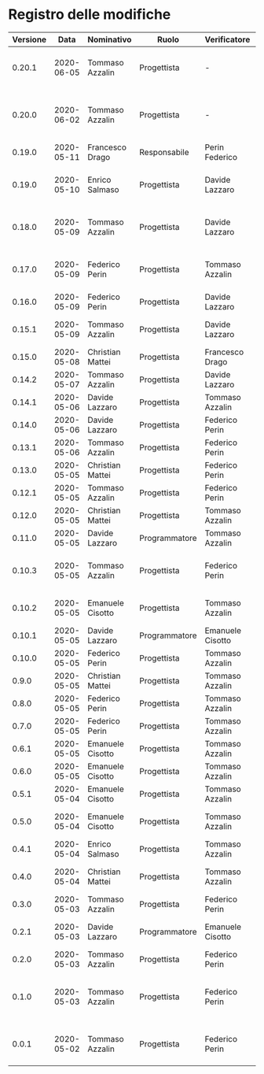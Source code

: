 # Registro delle modifiche
Versione | Data | Nominativo | Ruolo | Verificatore | Descrizione
------------- | ------------- | ------------- | ------------- | ------------- | -------------
0.20.1 | 2020-06-05 | Tommaso Azzalin | Progettista | - | Aggiornati e verificati i diagrammi in §4.5.
0.20.0 | 2020-06-02 | Tommaso Azzalin | Progettista | - | Aggiunte e verificate §4.6.1.3, §4.6.2.3, §4.6.3.2.
0.19.0 | 2020-05-11 | Francesco Drago | Responsabile | Perin Federico | Approvazione del documento.
0.19.0 | 2020-05-10 | Enrico Salmaso | Progettista | Davide Lazzaro | Aggiunta e verifica appendice glossario.
0.18.0 | 2020-05-09 | Tommaso Azzalin | Progettista | Davide Lazzaro | Aggiunta e verifica della introduzione di §4 e §5.
0.17.0 | 2020-05-09 | Federico Perin | Progettista | Tommaso Azzalin | Aggiunta e verifica appendice glossario.
0.16.0 | 2020-05-09 | Federico Perin | Progettista | Davide Lazzaro | Aggiunta e verifica §1.1.
0.15.1 | 2020-05-09 | Tommaso Azzalin | Progettista | Davide Lazzaro | Aggiornamento e verifica API e §4.6.
0.15.0 | 2020-05-08 | Christian Mattei | Progettista | Francesco Drago | Stesura e verifica §2.3.
0.14.2 | 2020-05-07 | Tommaso Azzalin | Progettista | Davide Lazzaro | Aggiornate e verificate §4.5.
0.14.1 | 2020-05-06 | Davide Lazzaro | Progettista | Tommaso Azzalin | Finita e verificata §4.4.
0.14.0 | 2020-05-06 | Davide Lazzaro | Progettista | Federico Perin | Aggiunta e verificata §4.4.
0.13.1 | 2020-05-06 | Tommaso Azzalin | Progettista | Federico Perin | Aggiornati e verificati §4.6.
0.13.0 | 2020-05-05 | Christian Mattei | Progettista | Federico Perin | Stesura e verifica §2.6. 
0.12.1 | 2020-05-05 | Tommaso Azzalin | Progettista | Federico Perin | Modifica e verifica §4.2.
0.12.0 | 2020-05-05 | Christian Mattei | Progettista | Tommaso Azzalin | Stesura e verifica §2.4. 
0.11.0 | 2020-05-05 | Davide Lazzaro | Programmatore | Tommaso Azzalin | Aggiunta e verificata §4.5.
0.10.3 | 2020-05-05 | Tommaso Azzalin | Progettista | Federico Perin | Correzione e verifica documentazione API.
0.10.2 | 2020-05-05 | Emanuele Cisotto | Progettista | Tommaso Azzalin | Correzione e verifica §3.6 §3.7.
0.10.1 | 2020-05-05| Davide Lazzaro | Programmatore | Emanuele Cisotto | modifica §4.6.
0.10.0 | 2020-05-05 | Federico Perin | Progettista | Tommaso Azzalin | Stesura e verifica §3.2.
0.9.0 | 2020-05-05 | Christian Mattei | Progettista | Tommaso Azzalin | Aggiunto e verificato §2.5. 
0.8.0 | 2020-05-05 | Federico Perin   | Progettista | Tommaso Azzalin | Stesura e verifica §3.6.
0.7.0 | 2020-05-05 | Federico Perin   | Progettista | Tommaso Azzalin | Stesura e verifica §3.5.
0.6.1 | 2020-05-05 | Emanuele Cisotto | Progettista | Tommaso Azzalin | Modificato e verificato §3.7.
0.6.0 | 2020-05-05 | Emanuele Cisotto | Progettista | Tommaso Azzalin | Stesura e verifica §3.7.
0.5.1 | 2020-05-04 | Emanuele Cisotto | Progettista | Tommaso Azzalin | Modificato e verificata §3.4.
0.5.0 | 2020-05-04 | Emanuele Cisotto | Progettista | Tommaso Azzalin | Stesura e verifica §3.1 e §3.4.
0.4.1 | 2020-05-04 | Enrico Salmaso | Progettista | Tommaso Azzalin | Modificato e verifica §2.2.
0.4.0 | 2020-05-04 | Christian Mattei | Progettista | Tommaso Azzalin | Stesura e verifica §2.1 e §2.2.
0.3.0 | 2020-05-03 | Tommaso Azzalin | Progettista | Federico Perin | Aggiunta §4.2 .
0.2.1 | 2020-05-03 | Davide Lazzaro  | Programmatore | Emanuele Cisotto | Modificate e verificate §4.6 e §4.7.
0.2.0 | 2020-05-03 | Tommaso Azzalin | Progettista | Federico Perin | Aggiunta e verificata §4.5.
0.1.0 | 2020-05-03 | Tommaso Azzalin | Progettista | Federico Perin | Aggiunta estensione per visualizzazione di immagini a full-screen.
0.0.1 | 2020-05-02 | Tommaso Azzalin | Progettista | Federico Perin | Creata struttura sito web manuale manutentore.
